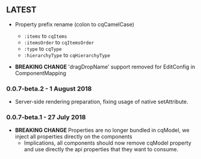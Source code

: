## LATEST

* Property prefix rename (colon to cqCamelCase)
   * `:items` to `cqItems`
   * `:itemsOrder` to `cqItemsOrder`
   * `:type` to `cqType`
   * `:hierarchyType` to `cqHierarchyType`

* **BREAKING CHANGE** 'dragDropName' support removed for EditConfig in ComponentMapping

### 0.0.7-beta.2 - 1 August 2018

* Server-side rendering preparation, fixing usage of native setAttribute.

### 0.0.7-beta.1 - 27 July 2018

* **BREAKING CHANGE** Properties are no longer bundled in cqModel, we inject all properties directly on the components
  * Implications, all components should now remove cqModel property and use directly the api properties that they want to consume.
